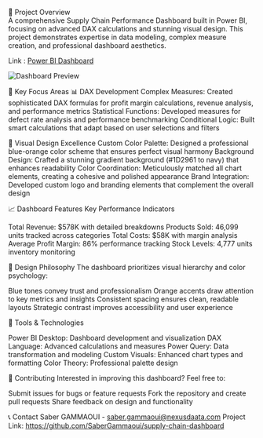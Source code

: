 🎯 Project Overview  
A comprehensive Supply Chain Performance Dashboard built in Power BI, focusing on advanced DAX calculations and stunning visual design. This project demonstrates expertise in data modeling, complex measure creation, and professional dashboard aesthetics.

Link : [Power BI Dashboard](https://app.powerbi.com/view?r=eyJrIjoiMGQwOTgyYmUtMDQ1MS00OTU2LThhYjUtN2UxNWFjNTE3ZTRjIiwidCI6IjZlMzQ0NmViLTVhMTEtNGVjZC1hOTUxLTAzNzA4MjZlNjhhOSIsImMiOjF9)

![Dashboard Preview](https://github.com/user-attachments/assets/1db4c351-f474-4598-853c-89dbd7ed4a37)

🚀 Key Focus Areas
📊 DAX Development
Complex Measures: Created sophisticated DAX formulas for profit margin calculations, revenue analysis, and performance metrics
Statistical Functions: Developed measures for defect rate analysis and performance benchmarking
Conditional Logic: Built smart calculations that adapt based on user selections and filters

🎨 Visual Design Excellence
Custom Color Palette: Designed a professional blue-orange color scheme that ensures perfect visual harmony
Background Design: Crafted a stunning gradient background (#1D2961 to navy) that enhances readability
Color Coordination: Meticulously matched all chart elements, creating a cohesive and polished appearance
Brand Integration: Developed custom logo and branding elements that complement the overall design


📈 Dashboard Features
Key Performance Indicators

Total Revenue: $578K with detailed breakdowns
Products Sold: 46,099 units tracked across categories
Total Costs: $58K with margin analysis
Average Profit Margin: 86% performance tracking
Stock Levels: 4,777 units inventory monitoring

🎨 Design Philosophy
The dashboard prioritizes visual hierarchy and color psychology:

Blue tones convey trust and professionalism
Orange accents draw attention to key metrics and insights
Consistent spacing ensures clean, readable layouts
Strategic contrast improves accessibility and user experience

🔧 Tools & Technologies

Power BI Desktop: Dashboard development and visualization
DAX Language: Advanced calculations and measures
Power Query: Data transformation and modeling
Custom Visuals: Enhanced chart types and formatting
Color Theory: Professional palette design



🤝 Contributing
Interested in improving this dashboard? Feel free to:

Submit issues for bugs or feature requests
Fork the repository and create pull requests
Share feedback on design and functionality

📞 Contact
Saber GAMMAOUI - saber.gammaoui@nexusdaata.com
Project Link: https://github.com/SaberGammaoui/supply-chain-dashboard
